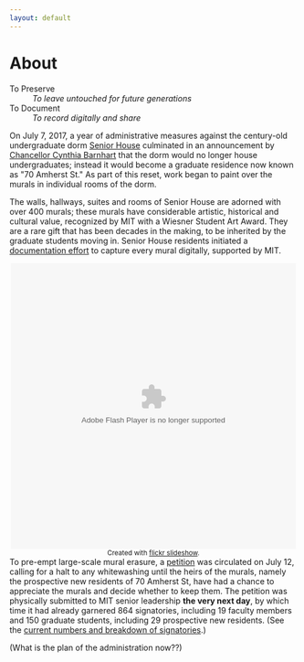 ```yaml
---
layout: default
---
```


# About

<dl>
  <dt>To Preserve</dt>
    <dd><i>To leave untouched for future generations</i></dd>
  <dt>To Document</dt>
    <dd><i>To record digitally and share</i></dd>
</dl>

On July 7, 2017, a year of administrative measures against the century-old undergraduate dorm [Senior House](https://goo.gl/CV2aPV) culminated in an announcement by [Chancellor Cynthia Barnhart](https://goo.gl/ZRo6Dn) that the dorm would no longer house undergraduates; instead it would become a graduate residence now known as "70 Amherst St." As part of this reset, work began to paint over the murals in individual rooms of the dorm.

The walls, hallways, suites and rooms of Senior House are adorned with over 400 murals; these murals have considerable artistic, historical and cultural value, recognized by MIT with a Wiesner Student Art Award. They are a rare gift that has been decades in the making, to be inherited by the graduate students moving in. Senior House residents initiated a [documentation effort](https://goo.gl/4VbXzm) to capture every mural digitally, supported by MIT.

<div style="width:500px;height:500px;text-align:center;margin:auto;" ><object width="500" height="500" classid="clsid:d27cdb6e-ae6d-11cf-96b8-444553540000"  codebase="http://download.macromedia.com/pub/shockwave/cabs/flash/swflash.cab#version=6,0,40,0"> <param name="flashvars" value="offsite=true&amp;lang=en-us&amp;page_show_url=%2Fphotos%2F151658333%40N05%2Fsets%2F72157685050910985%2Fshow&amp;page_show_back_url=%2Fphotos%2F151658333%40N05%2Fsets%2F72157685050910985%2F&amp;user_id=151658333@N05&amp;set_id=72157685050910985" /> <param name="allowFullScreen" value="true" /> <param name="src" value="https://www.flickr.com/apps/slideshow/show.swf?v=71649" /> <embed width="500" height="500" type="application/x-shockwave-flash" src="https://www.flickr.com/apps/slideshow/show.swf?v=71649" flashvars="offsite=true&amp;lang=en-us&amp;page_show_url=%2Fphotos%2F151658333%40N05%2Fsets%2F72157685050910985%2Fshow&amp;page_show_back_url=%2Fphotos%2F151658333%40N05%2Fsets%2F72157685050910985%2F&amp;user_id=151658333@N05&amp;set_id=72157685050910985" allowFullScreen="true" /> </object><br /><small>Created with <a href="http://www.flickrslideshow.com">flickr slideshow</a>.</small></div>

To pre-empt large-scale mural erasure, a [petition](petition-responses) was circulated on July 12, calling for a halt to any whitewashing until the heirs of the murals, namely the prospective new residents of 70 Amherst St, have had a chance to appreciate the murals and decide whether to keep them. The petition was physically submitted to MIT senior leadership **the very next day**, by which time it had already garnered 864 signatories, including 19 faculty members and 150 graduate students, including 29 prospective new residents. (See the [current numbers and breakdown of signatories](petition-responses).)

(What is the plan of the administration now??)
